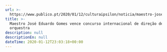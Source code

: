 ```yaml
---
url: >-
  https://www.publico.pt/2020/01/12/culturaipsilon/noticia/maestro-jose-eduardo-gomes-vence-concurso-internacional-direccao-orquestra-1900070
title: >-
  Maestro José Eduardo Gomes vence concurso internacional de direção de
  orquestra
description: null
descriptionEn: null
dateTime: 2020-01-12T23:03:18+00:00
---
```


